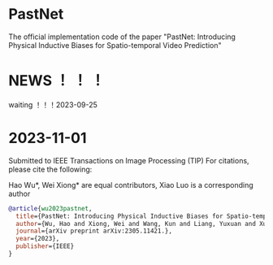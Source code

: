 # PastNet
The official implementation code of the paper "PastNet: Introducing Physical Inductive Biases for Spatio-temporal Video Prediction"
# NEWS ！ ！ ！
waiting ！！！2023-09-25

# 2023-11-01
Submitted to IEEE Transactions on Image Processing (TIP) For citations, please cite the following:

Hao Wu*, Wei Xiong* are equal contributors, Xiao Luo is a corresponding author
```bibtex
@article{wu2023pastnet,
  title={PastNet: Introducing Physical Inductive Biases for Spatio-temporal Video Prediction},
  author={Wu, Hao and Xiong, Wei and Wang, Kun and Liang, Yuxuan and Xu, Fan and Chen, Chong and Hua, Xian-Sheng and Luo, Xiao and Wang, Haixin},
  journal={arXiv preprint arXiv:2305.11421.},
  year={2023},
  publisher={IEEE}
}
